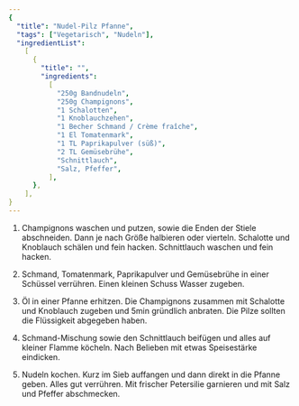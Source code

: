 ```yaml
---
{
  "title": "Nudel-Pilz Pfanne",
  "tags": ["Vegetarisch", "Nudeln"],
  "ingredientList":
    [
      {
        "title": "",
        "ingredients":
          [
            "250g Bandnudeln",
            "250g Champignons",
            "1 Schalotten",
            "1 Knoblauchzehen",
            "1 Becher Schmand / Crème fraîche",
            "1 El Tomatenmark",
            "1 TL Paprikapulver (süß)",
            "2 TL Gemüsebrühe",
            "Schnittlauch",
            "Salz, Pfeffer",
          ],
      },
    ],
}
---
```


1. Champignons waschen und putzen, sowie die Enden der Stiele abschneiden. Dann je nach Größe halbieren oder vierteln. Schalotte und Knoblauch schälen und fein hacken. Schnittlauch waschen und fein hacken.

2. Schmand, Tomatenmark, Paprikapulver und Gemüsebrühe in einer Schüssel verrühren. Einen kleinen Schuss Wasser zugeben.

3. Öl in einer Pfanne erhitzen. Die Champignons zusammen mit Schalotte und Knoblauch zugeben und 5min gründlich anbraten. Die Pilze sollten die Flüssigkeit abgegeben haben.

4. Schmand-Mischung sowie den Schnittlauch beifügen und alles auf kleiner Flamme köcheln. Nach Belieben mit etwas Speisestärke eindicken.

5. Nudeln kochen. Kurz im Sieb auffangen und dann direkt in die Pfanne geben. Alles gut verrühren. Mit frischer Petersilie garnieren und mit Salz und Pfeffer abschmecken.
